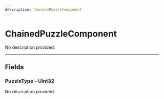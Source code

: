 ```yaml
---
description: ChainedPuzzleComponent
---
```


# ChainedPuzzleComponent

No description provided.

***

## Fields

### PuzzleType - UInt32

No description provided.
